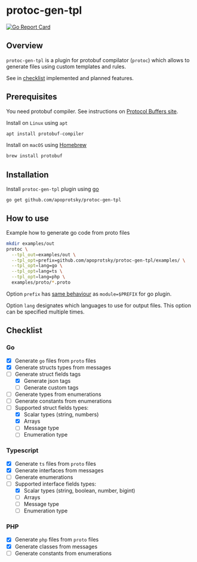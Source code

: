 # protoc-gen-tpl

[![Go Report Card](https://goreportcard.com/badge/github.com/apoprotsky/protoc-gen-tpl)](https://goreportcard.com/report/github.com/apoprotsky/protoc-gen-tpl)

## Overview

`protoc-gen-tpl` is a plugin for protobuf compilator (`protoc`) which allows to generate files using custom templates and rules.

See in [checklist](#checklist) implemented and planned features.

## Prerequisites

You need protobuf compiler. See instructions on [Protocol Buffers site](https://developers.google.com/protocol-buffers).

Install on `Linux` using `apt`
```sh
apt install protobuf-compiler
```

Install on `macOS` using [Homebrew](https://brew.sh)
```sh
brew install protobuf
```

## Installation

Install `protoc-gen-tpl` plugin using [go](https://golang.org)
```
go get github.com/apoprotsky/protoc-gen-tpl
```

## How to use

Example how to generate go code from proto files
```sh
mkdir examples/out
protoc \
  --tpl_out=examples/out \
  --tpl_opt=prefix=github.com/apoprotsky/protoc-gen-tpl/examples/ \
  --tpl_opt=lang=go \
  --tpl_opt=lang=ts \
  --tpl_opt=lang=php \
  examples/proto/*.proto
```
Option `prefix` has [same behaviour](https://developers.google.com/protocol-buffers/docs/reference/go-generated#invocation) as `module=$PREFIX` for go plugin.

Option `lang` designates which languages to use for output files. This option can be specified multiple times.

## Checklist

### Go

- [x] Generate `go` files from `proto` files
- [x] Generate structs types from messages
- [ ] Generate struct fields tags
  - [x] Generate json tags
  - [ ] Generate custom tags
- [ ] Generate types from enumerations
- [ ] Generate constants from enumerations
- [ ] Supported struct fields types:
  - [x] Scalar types (string, numbers)
  - [x] Arrays
  - [ ] Message type
  - [ ] Enumeration type

### Typescript

- [x] Generate `ts` files from `proto` files
- [x] Generate interfaces from messages
- [ ] Generate enumerations
- [ ] Supported interface fields types:
  - [x] Scalar types (string, boolean, number, bigint)
  - [ ] Arrays
  - [ ] Message type
  - [ ] Enumeration type

### PHP

- [x] Generate `php` files from `proto` files
- [x] Generate classes from messages
- [ ] Generate constants from enumerations
